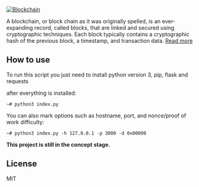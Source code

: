<a href="https://www.blockchain.com"><img alt="Blockchain" src="https://banner2.cleanpng.com/20180626/ap/kisspng-computer-network-computer-icons-distributed-ledger-5b320a6c758fb7.0227212715300061244815.jpg"></a>

A blockchain, or block chain as it was originally spelled, is an ever-expanding record, called blocks, that are linked and secured using cryptographic techniques. Each block typically contains a cryptographic hash of the previous block, a timestamp, and transaction data. [Read more](https://id.wikipedia.org/wiki/Rantai_blok)

## How to use
To run this script you just need to install python version 3, pip, flask and requests

after everything is installed:
```
~# python3 index.py
```
You can also mark options such as hostname, port, and nonce/proof of work difficulty:
```
~# python3 index.py -h 127.0.0.1 -p 3000 -d 0x00000
```
**This project is still in the concept stage.**

## License

MIT
